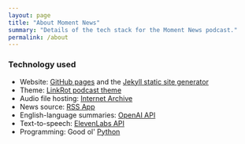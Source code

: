 ```yaml
---
layout: page
title: "About Moment News"
summary: "Details of the tech stack for the Moment News podcast."
permalink: /about
---
```


### Technology used

- Website: [GitHub pages](https://pages.github.com/) and the [Jekyll static site generator](https://jekyllrb.com/)
- Theme: [LinkRot podcast theme](https://github.com/timklapdor/link-rot)
- Audio file hosting: [Internet Archive](https://archive.org/details/momentnews/)
- News source: [RSS App](https://rss.app/feeds/_0AAqTi9NqZ1F030k.xml)
- English-language summaries: [OpenAI API](https://platform.openai.com)
- Text-to-speech: [ElevenLabs API](https://beta.elevenlabs.io)
- Programming: Good ol' [Python](https://www.python.org)
